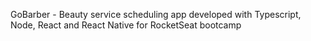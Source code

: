 GoBarber - Beauty service scheduling app developed with Typescript, Node, React and React Native for RocketSeat bootcamp
